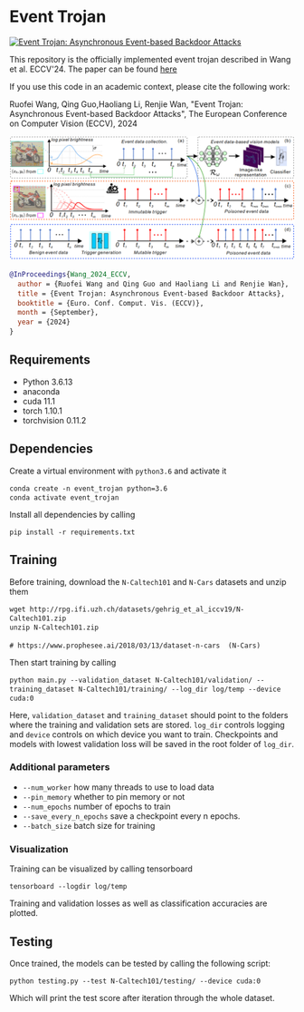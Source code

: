 # Event Trojan

[![Event Trojan: Asynchronous Event-based
Backdoor Attacks](resources/motivation.png)](https://github.com/rfww/EventTrojan)

This repository is the officially implemented event trojan 
described in Wang et al. ECCV'24. 
The paper can be found [here](https://arxiv.org/pdf/2407.06838)

If you use this code in an academic context, please cite the following work:

Ruofei Wang, Qing Guo,Haoliang Li, Renjie Wan, 
"Event Trojan: Asynchronous Event-based Backdoor Attacks", 
The European Conference on Computer Vision (ECCV), 2024

![Framework](resources/framework.png)
```bibtex
@InProceedings{Wang_2024_ECCV,
  author = {Ruofei Wang and Qing Guo and Haoliang Li and Renjie Wan},
  title = {Event Trojan: Asynchronous Event-based Backdoor Attacks},
  booktitle = {Euro. Conf. Comput. Vis. (ECCV)},
  month = {September},
  year = {2024}
}
```

## Requirements

* Python 3.6.13
* anaconda
* cuda 11.1
* torch 1.10.1
* torchvision 0.11.2

## Dependencies
Create a virtual environment with `python3.6` and activate it

    conda create -n event_trojan python=3.6
    conda activate event_trojan

Install all dependencies by calling 

    pip install -r requirements.txt
   
## Training
Before training, download the `N-Caltech101` and `N-Cars` datasets and unzip them

    wget http://rpg.ifi.uzh.ch/datasets/gehrig_et_al_iccv19/N-Caltech101.zip 
    unzip N-Caltech101.zip

    # https://www.prophesee.ai/2018/03/13/dataset-n-cars  (N-Cars)
    
Then start training by calling

    python main.py --validation_dataset N-Caltech101/validation/ --training_dataset N-Caltech101/training/ --log_dir log/temp --device cuda:0

Here, `validation_dataset` and `training_dataset` should point to the folders where the training and validation sets are stored.
`log_dir` controls logging and `device` controls on which device you want to train. Checkpoints and models with lowest validation loss will be saved in the root folder of `log_dir`.


### Additional parameters 
* `--num_worker` how many threads to use to load data
* `--pin_memory` whether to pin memory or not
* `--num_epochs` number of epochs to train
* `--save_every_n_epochs` save a checkpoint every n epochs.
* `--batch_size` batch size for training

### Visualization

Training can be visualized by calling tensorboard

    tensorboard --logdir log/temp

Training and validation losses as well as classification accuracies are plotted. 

## Testing
Once trained, the models can be tested by calling the following script:

    python testing.py --test N-Caltech101/testing/ --device cuda:0

Which will print the test score after iteration through the whole dataset.

    
